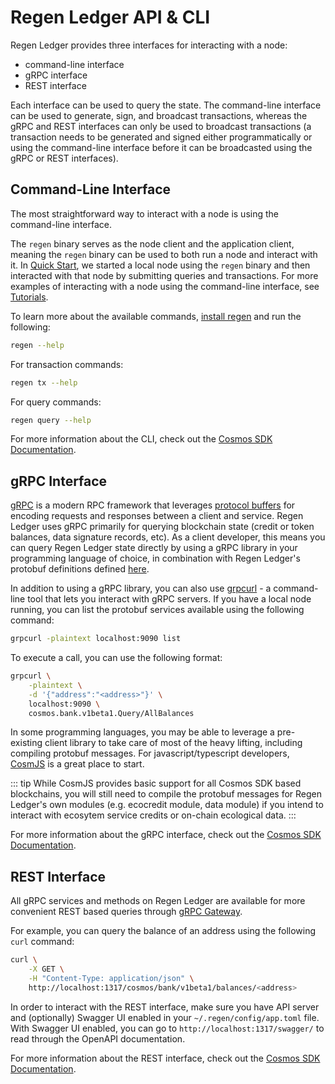 # Regen Ledger API & CLI

Regen Ledger provides three interfaces for interacting with a node:

- command-line interface
- gRPC interface
- REST interface

Each interface can be used to query the state. The command-line interface can be used to generate, sign, and broadcast transactions, whereas the gRPC and REST interfaces can only be used to broadcast transactions (a transaction needs to be generated and signed either programmatically or using the command-line interface before it can be broadcasted using the gRPC or REST interfaces).

## Command-Line Interface

The most straightforward way to interact with a node is using the command-line interface.

The `regen` binary serves as the node client and the application client, meaning the `regen` binary can be used to both run a node and interact with it. In [Quick Start](../getting-started/README.md), we started a local node using the `regen` binary and then interacted with that node by submitting queries and transactions. For more examples of interacting with a node using the command-line interface, see [Tutorials](../tutorials/README.md).

To learn more about the available commands, [install regen](../getting-started/README.md#install-regen) and run the following:

```bash
regen --help
```

For transaction commands:

```bash
regen tx --help
```

For query commands:

```bash
regen query --help
```

For more information about the CLI, check out the [Cosmos SDK Documentation](https://docs.cosmos.network/master/run-node/interact-node.html).

## gRPC Interface

[gRPC](https://grpc.io/docs/what-is-grpc/introduction/) is a modern RPC framework that leverages [protocol buffers](https://developers.google.com/protocol-buffers) for encoding requests and responses between a client and service. Regen Ledger uses gRPC primarily for querying blockchain state (credit or token balances, data signature records, etc). As a client developer, this means you can query Regen Ledger state directly by using a gRPC library in your programming language of choice, in combination with Regen Ledger's protobuf definitions defined [here](https://github.com/regen-network/regen-ledger/tree/master/proto/regen).

In addition to using a gRPC library, you can also use [grpcurl](https://github.com/fullstorydev/grpcurl) - a command-line tool that lets you interact with gRPC servers. If you have a local node running, you can list the protobuf services available using the following command:

```bash
grpcurl -plaintext localhost:9090 list
```

To execute a call, you can use the following format:

```bash
grpcurl \
    -plaintext \
    -d '{"address":"<address>"}' \
    localhost:9090 \
    cosmos.bank.v1beta1.Query/AllBalances
```

In some programming languages, you may be able to leverage a pre-existing client library to take care of most of the heavy lifting, including compiling protobuf messages. For javascript/typescript developers, [CosmJS](https://github.com/cosmos/cosmjs) is a great place to start.

::: tip
While CosmJS provides basic support for all Cosmos SDK based blockchains, you will still need to compile the protobuf messages for Regen Ledger's own modules (e.g. ecocredit module, data module) if you intend to interact with ecosytem service credits or on-chain ecological data.
:::

For more information about the gRPC interface, check out the [Cosmos SDK Documentation](https://docs.cosmos.network/master/run-node/interact-node.html).

## REST Interface

All gRPC services and methods on Regen Ledger are available for more convenient REST based queries through [gRPC Gateway](https://github.com/grpc-ecosystem/grpc-gateway).

For example, you can query the balance of an address using the following `curl` command:

```bash
curl \
    -X GET \
    -H "Content-Type: application/json" \
    http://localhost:1317/cosmos/bank/v1beta1/balances/<address>
```

In order to interact with the REST interface, make sure you have API server and (optionally) Swagger UI enabled in your `~/.regen/config/app.toml` file. With Swagger UI enabled, you can go to `http://localhost:1317/swagger/` to read through the OpenAPI documentation.

For more information about the REST interface, check out the [Cosmos SDK Documentation](https://docs.cosmos.network/master/run-node/interact-node.html).
